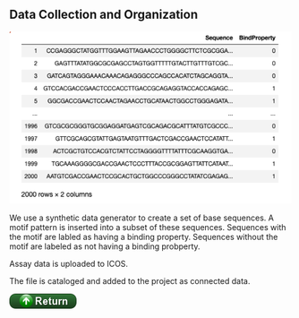 ## Data Collection and Organization

![png](images/assay_data.png)

We use a synthetic data generator to create a set of base sequences.
A  motif  pattern is inserted into a subset of these sequences.
Sequences with the motif are labled as having a binding property.
Sequences without the motif are labeled as not having a binding probperty.

Assay data is uploaded to ICOS. 

The file is cataloged and added to the project as connected data.

[![return](../buttons/return.png)](../README.md#Data)

